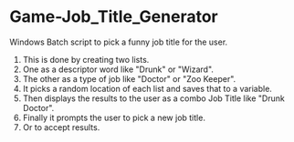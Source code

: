 # Game-Job_Title_Generator
Windows Batch script to pick a funny job title for the user.

1) This is done by creating two lists.
2) One as a descriptor word like "Drunk" or "Wizard".
3) The other as a type of job like "Doctor" or "Zoo Keeper".
4) It picks a random location of each list and saves that to a variable.
5) Then displays the results to the user as a combo Job Title like "Drunk Doctor".
6) Finally it prompts the user to pick a new job title.
7) Or to accept results.
